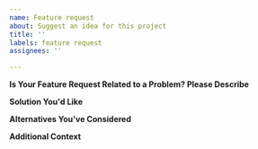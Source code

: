 ```yaml
---
name: Feature request
about: Suggest an idea for this project
title: ''
labels: feature request
assignees: ''

---
```


<!-- If you have a general question, use the discussions at https://github.com/PirateForge/JollyBrowser/discussions instead. -->

<!-- NOTE -- Please don't open issues which might indicate that laws (such as copyright) might be broken in your use of our software. While you may be operating within your legal rights with the content, it's hard for us to know at a glance, and so for simplicity it's best to steer clear of legal issues such as copyrighted material. -->

**Is Your Feature Request Related to a Problem? Please Describe**
<!-- A clear and concise description of what the problem is. Ex. I'm always frustrated when [...] -->

**Solution You'd Like**
<!-- A clear and concise description of what you want to happen. -->

**Alternatives You've Considered**
<!-- A clear and concise description of any alternative solutions or features you've considered. -->

**Additional Context**
<!-- Add any other context or screenshots about the feature request here. -->
